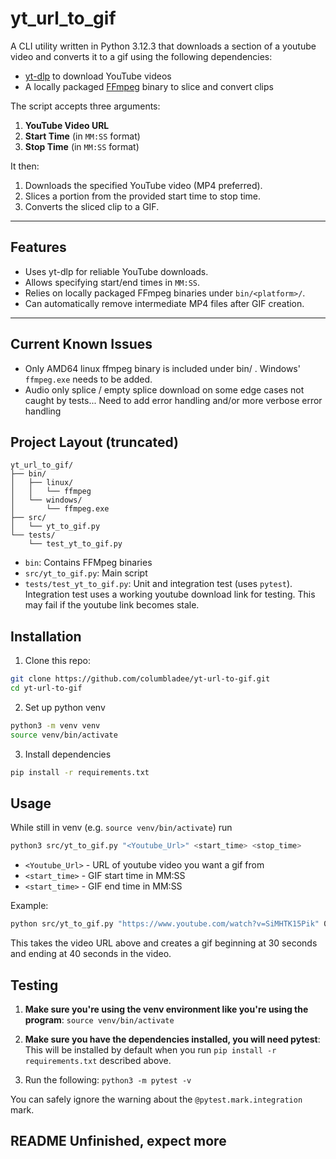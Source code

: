 # yt_url_to_gif

A CLI utility written in Python 3.12.3 that downloads a section of a youtube video and converts it to a gif using the following dependencies:
- [yt-dlp](https://github.com/yt-dlp/yt-dlp) to download YouTube videos  
- A locally packaged [FFmpeg](https://ffmpeg.org/) binary to slice and convert clips

The script accepts three arguments:  
1. **YouTube Video URL**  
2. **Start Time** (in `MM:SS` format)  
3. **Stop Time** (in `MM:SS` format)

It then:
1. Downloads the specified YouTube video (MP4 preferred).  
2. Slices a portion from the provided start time to stop time.  
3. Converts the sliced clip to a GIF.  

---

## Features

- Uses yt-dlp for reliable YouTube downloads.  
- Allows specifying start/end times in `MM:SS`.  
- Relies on locally packaged FFmpeg binaries under `bin/<platform>/`.  
- Can automatically remove intermediate MP4 files after GIF creation.

---

## Current Known Issues

- Only AMD64 linux ffmpeg binary is included under bin/ . Windows' `ffmpeg.exe` needs to be added.
- Audio only splice / empty splice download on some edge cases not caught by tests...  Need to add error handling and/or more verbose error handling

## Project Layout (truncated)

```text
yt_url_to_gif/
├── bin/
│   ├── linux/
│   │   └── ffmpeg
│   └── windows/
│       └── ffmpeg.exe
├── src/
│   └── yt_to_gif.py
└── tests/
    └── test_yt_to_gif.py
```

- `bin`: Contains FFMpeg binaries
- `src/yt_to_gif.py`: Main script
- `tests/test_yt_to_gif.py`: Unit and integration test (uses `pytest`). Integration test uses a working youtube download link for testing. This may fail if the youtube link becomes stale.


## Installation

1. Clone this repo:
```bash
git clone https://github.com/columbladee/yt-url-to-gif.git
cd yt-url-to-gif
```
2. Set up python venv
```bash
python3 -m venv venv
source venv/bin/activate
```
3. Install dependencies
```bash
pip install -r requirements.txt
```

## Usage

While still in venv (e.g. `source venv/bin/activate`) run
```bash
python3 src/yt_to_gif.py "<Youtube_Url>" <start_time> <stop_time>
```
- `<Youtube_Url>` - URL of youtube video you want a gif from
- `<start_time>` - GIF start time in MM:SS
- `<start_time>` - GIF end time in MM:SS

Example:
```bash
python src/yt_to_gif.py "https://www.youtube.com/watch?v=SiMHTK15Pik" 00:30 00:40
```

This takes the video URL above and creates a gif beginning at 30 seconds and ending at 40 seconds in the video.

## Testing

1. **Make sure you're using the venv environment like you're using the program**: `source venv/bin/activate`

2.  **Make sure you have the dependencies installed, you will need pytest**: 
This will be installed by default when you run `pip install -r requirements.txt` described above.

3. Run the following:
`python3 -m pytest -v`

You can safely ignore the warning about the `@pytest.mark.integration` mark. 

## README Unfinished, expect more

